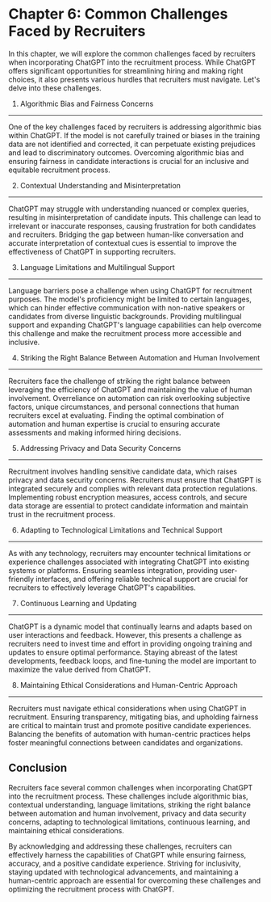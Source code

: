 Chapter 6: Common Challenges Faced by Recruiters
================================================

In this chapter, we will explore the common challenges faced by recruiters when incorporating ChatGPT into the recruitment process. While ChatGPT offers significant opportunities for streamlining hiring and making right choices, it also presents various hurdles that recruiters must navigate. Let's delve into these challenges.

1. Algorithmic Bias and Fairness Concerns
-----------------------------------------

One of the key challenges faced by recruiters is addressing algorithmic bias within ChatGPT. If the model is not carefully trained or biases in the training data are not identified and corrected, it can perpetuate existing prejudices and lead to discriminatory outcomes. Overcoming algorithmic bias and ensuring fairness in candidate interactions is crucial for an inclusive and equitable recruitment process.

2. Contextual Understanding and Misinterpretation
-------------------------------------------------

ChatGPT may struggle with understanding nuanced or complex queries, resulting in misinterpretation of candidate inputs. This challenge can lead to irrelevant or inaccurate responses, causing frustration for both candidates and recruiters. Bridging the gap between human-like conversation and accurate interpretation of contextual cues is essential to improve the effectiveness of ChatGPT in supporting recruiters.

3. Language Limitations and Multilingual Support
------------------------------------------------

Language barriers pose a challenge when using ChatGPT for recruitment purposes. The model's proficiency might be limited to certain languages, which can hinder effective communication with non-native speakers or candidates from diverse linguistic backgrounds. Providing multilingual support and expanding ChatGPT's language capabilities can help overcome this challenge and make the recruitment process more accessible and inclusive.

4. Striking the Right Balance Between Automation and Human Involvement
----------------------------------------------------------------------

Recruiters face the challenge of striking the right balance between leveraging the efficiency of ChatGPT and maintaining the value of human involvement. Overreliance on automation can risk overlooking subjective factors, unique circumstances, and personal connections that human recruiters excel at evaluating. Finding the optimal combination of automation and human expertise is crucial to ensuring accurate assessments and making informed hiring decisions.

5. Addressing Privacy and Data Security Concerns
------------------------------------------------

Recruitment involves handling sensitive candidate data, which raises privacy and data security concerns. Recruiters must ensure that ChatGPT is integrated securely and complies with relevant data protection regulations. Implementing robust encryption measures, access controls, and secure data storage are essential to protect candidate information and maintain trust in the recruitment process.

6. Adapting to Technological Limitations and Technical Support
--------------------------------------------------------------

As with any technology, recruiters may encounter technical limitations or experience challenges associated with integrating ChatGPT into existing systems or platforms. Ensuring seamless integration, providing user-friendly interfaces, and offering reliable technical support are crucial for recruiters to effectively leverage ChatGPT's capabilities.

7. Continuous Learning and Updating
-----------------------------------

ChatGPT is a dynamic model that continually learns and adapts based on user interactions and feedback. However, this presents a challenge as recruiters need to invest time and effort in providing ongoing training and updates to ensure optimal performance. Staying abreast of the latest developments, feedback loops, and fine-tuning the model are important to maximize the value derived from ChatGPT.

8. Maintaining Ethical Considerations and Human-Centric Approach
----------------------------------------------------------------

Recruiters must navigate ethical considerations when using ChatGPT in recruitment. Ensuring transparency, mitigating bias, and upholding fairness are critical to maintain trust and promote positive candidate experiences. Balancing the benefits of automation with human-centric practices helps foster meaningful connections between candidates and organizations.

Conclusion
----------

Recruiters face several common challenges when incorporating ChatGPT into the recruitment process. These challenges include algorithmic bias, contextual understanding, language limitations, striking the right balance between automation and human involvement, privacy and data security concerns, adapting to technological limitations, continuous learning, and maintaining ethical considerations.

By acknowledging and addressing these challenges, recruiters can effectively harness the capabilities of ChatGPT while ensuring fairness, accuracy, and a positive candidate experience. Striving for inclusivity, staying updated with technological advancements, and maintaining a human-centric approach are essential for overcoming these challenges and optimizing the recruitment process with ChatGPT.
